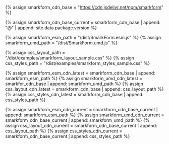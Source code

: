 
{% assign smarkform_cdn_base = "https://cdn.jsdelivr.net/npm/smarkform" %}

{% assign smarkform_cdn_base_current = smarkform_cdn_base
    | append: "@" | append: site.data.package.version
%}

{% assign smarkform_esm_path = "/dist/SmarkForm.esm.js" %}
{% assign smarkform_umd_path = "/dist/SmarkForm.umd.js" %}

{% assign css_layout_path = "/dist/examples/smarkform_layout_sample.css" %}
{% assign css_styles_path = "/dist/examples/smarkform_styles_sample.css" %}


{% assign smarkform_esm_cdn_latest = smarkform_cdn_base
    | append: smarkform_esm_path
%}
{% assign smarkform_umd_cdn_latest = smarkfor_cdn_base
    | append: smarkform_umd_path
%}
{% assign css_layout_cdn_latest = smarkform_cdn_base
    | append: css_layout_path
%}
{% assign css_styles_cdn_latest = smarkform_cdn_base
    | append: css_styles_path
%}


{% assign smarkform_esm_cdn_current = smarkform_cdn_base_current
    | append: smarkform_esm_path
%}
{% assign smarkform_umd_cdn_current = smarkform_cdn_base_current
    | append: smarkform_umd_path
%}
{% assign css_layout_cdn_current = smarkform_cdn_base_current
    | append: css_layout_path
%}
{% assign css_styles_cdn_current = smarkform_cdn_base_current
    | append: css_styles_path
%}


